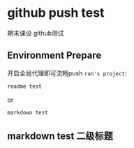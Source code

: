 # github push test
期末课设 github测试
## Environment Prepare

开启全局代理即可流畅push `ran's project`:

```bash
readme test
```

or

```bash
markdown test
```

## markdown test 二级标题


